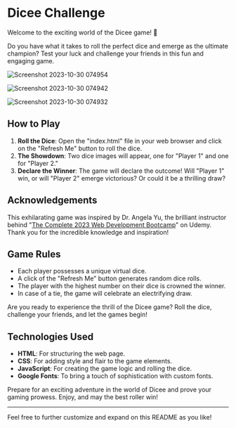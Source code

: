 # Dicee Challenge
Welcome to the exciting world of the Dicee game! 🎲

Do you have what it takes to roll the perfect dice and emerge as the ultimate champion? Test your luck and challenge your friends in this fun and engaging game.

![Screenshot 2023-10-30 074954](https://github.com/YawBoah/Dicee-Challenge/assets/126890146/cb82ab49-dfd1-4735-8e34-e6c1f58c8976)

![Screenshot 2023-10-30 074942](https://github.com/YawBoah/Dicee-Challenge/assets/126890146/3349da87-15e4-4842-8d57-812a32516bc6)

![Screenshot 2023-10-30 074932](https://github.com/YawBoah/Dicee-Challenge/assets/126890146/c8a200a2-0e7c-44bb-aedb-3ab16eb3c173)

## How to Play
1. **Roll the Dice**: Open the "index.html" file in your web browser and click on the "Refresh Me" button to roll the dice.
2. **The Showdown**: Two dice images will appear, one for "Player 1" and one for "Player 2."
3. **Declare the Winner**: The game will declare the outcome! Will "Player 1" win, or will "Player 2" emerge victorious? Or could it be a thrilling draw?

## Acknowledgements
This exhilarating game was inspired by Dr. Angela Yu, the brilliant instructor behind "[The Complete 2023 Web Development Bootcamp](https://www.udemy.com/course/the-complete-web-development-bootcamp)" on Udemy. Thank you for the incredible knowledge and inspiration!

## Game Rules

- Each player possesses a unique virtual dice.
- A click of the "Refresh Me" button generates random dice rolls.
- The player with the highest number on their dice is crowned the winner.
- In case of a tie, the game will celebrate an electrifying draw.

Are you ready to experience the thrill of the Dicee game? Roll the dice, challenge your friends, and let the games begin!

## Technologies Used

- **HTML**: For structuring the web page.
- **CSS**: For adding style and flair to the game elements.
- **JavaScript**: For creating the game logic and rolling the dice.
- **Google Fonts**: To bring a touch of sophistication with custom fonts.

Prepare for an exciting adventure in the world of Dicee and prove your gaming prowess. Enjoy, and may the best roller win!

---

Feel free to further customize and expand on this README as you like!
